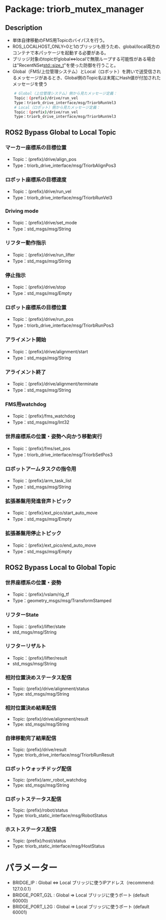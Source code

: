 # Package: triorb_mutex_manager

## Description
- 単体自律移動のFMS用Topicのバイパスを行う。
- ROS_LOCALHOST_ONLY=0と1のブリッジも担うため、global/local両方のコンテナで本パッケージを起動する必要がある。
- ブリッジ対象のtopicがglobal⇔localで無限ループする可能性がある場合は"RecentNSet<std::size_t>"を使った防御を行うこと。
- Global（FMS/上位管理システム）とLocal（ロボット）を跨いで送受信されるメッセージがあるとき、Global側のTopic名は末尾にHash値が付加されたメッセージを使う
```bash
    # Global（上位管理システム）側から見たメッセージ定義：
    Topic：(prefix)/drive/run_vel
    Type：triorb_drive_interface/msg/TriorbRunVel3
    # Local（ロボット）側から見たメッセージ定義：
    Topic：(prefix)/drive/run_vel
    Type：triorb_drive_interface/msg/TriorbRunVel3
```


## ROS2 Bypass Global to Local Topic

### マーカー座標系の目標位置
- Topic：(prefix)/drive/align_pos
- Type：triorb_drive_interface/msg/TriorbAlignPos3 

### ロボット座標系の目標速度
- Topic：(prefix)/drive/run_vel
- Type：triorb_drive_interface/msg/TriorbRunVel3

### Driving mode
- Topic：(prefix)/drive/set_mode
- Type：std_msgs/msg/String

### リフター動作指示
- Topic：(prefix)/drive/run_lifter
- Type：std_msgs/msg/String

### 停止指示
- Topic：(prefix)/drive/stop
- Type：std_msgs/msg/Empty

### ロボット座標系の目標位置
- Topic：(prefix)/drive/run_pos
- Type：triorb_drive_interface/msg/TriorbRunPos3

### アライメント開始
- Topic：(prefix)/drive/alignment/start
- Type：std_msgs/msg/String

### アライメント終了
- Topic：(prefix)/drive/alignment/terminate
- Type：std_msgs/msg/String

### FMS用watchdog
- Topic：(prefix)/fms_watchdog
- Type：std_msgs/msg/Int32

### 世界座標系の位置・姿勢へ向かう移動実行
- Topic：(prefix)/fms/set_pos
- Type：triorb_drive_interface/msg/TriorbSetPos3

### ロボットアームタスクの指令用
- Topic：(prefix)/arm_task_list
- Type：std_msgs/msg/String

### 拡張基盤用発進音声トピック
- Topic：(prefix)/ext_pico/start_auto_move
- Type：std_msgs/msg/Empty

### 拡張基盤用停止トピック
- Topic：(prefix)/ext_pico/end_auto_move
- Type：std_msgs/msg/Empty


## ROS2 Bypass Local to Global Topic

### 世界座標系の位置・姿勢
- Topic：(prefix)/vslam/rig_tf
- Type：geometry_msgs/msg/TransformStamped

### リフターState
- Topic：(prefix)/lifter/state
- std_msgs/msg/String

### リフターリザルト
- Topic：(prefix)/lifter/result
- std_msgs/msg/String

### 相対位置決めステータス配信
- Topic: (prefix)/drive/alignment/status
- Type: std_msgs/msg/String

### 相対位置決め結果配信
- Topic: (prefix)/drive/alignment/result
- Type: std_msgs/msg/String

### 自律移動完了結果配信
- Topic: (prefix)/drive/result
- Type: triorb_drive_interface/msg/TriorbRunResult

### ロボットウォッチドッグ配信
- Topic: (prefix)/amr_robot_watchdog
- Type: std_msgs/msg/String

### ロボットステータス配信
- Topic: (prefix)/robot/status
- Type: triorb_static_interface/msg/RobotStatus

### ホストステータス配信
- Topic: (prefix)/host/status
- Type: triorb_static_interface/msg/HostStatus

# パラメーター
- BRIDGE_IP : Global ⇔ Local ブリッジに使うIPアドレス（recommend: 127.0.0.1）
- BRIDGE_PORT_G2L : Global ⇒ Local ブリッジに使うポート (default 60000)
- BRIDGE_PORT_L2G : Global ⇒ Local ブリッジに使うポート (default 60001)